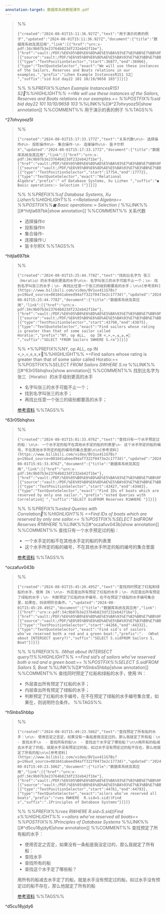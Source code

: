 ```yaml
---
annotation-target: 数据库系统教程课件.pdf
---
```



>%%
>```annotation-json
>{"created":"2024-08-01T15:11:36.927Z","text":"用于演示的表的例子","updated":"2024-08-01T15:11:36.927Z","document":{"title":"数据库系统及其应用","link":[{"href":"urn:x-pdf:34c9b07b3e23764b823df232eb42f1be"},{"href":"vault:/PDF/%E6%95%B0%E6%8D%AE%E5%BA%93%E7%B3%BB%E7%BB%9F%E6%95%99%E7%A8%8B%E8%AF%BE%E4%BB%B6.pdf"}],"documentFingerprint":"34c9b07b3e23764b823df232eb42f1be"},"uri":"vault:/PDF/%E6%95%B0%E6%8D%AE%E5%BA%93%E7%B3%BB%E7%BB%9F%E6%95%99%E7%A8%8B%E8%AF%BE%E4%BB%B6.pdf","target":[{"source":"vault:/PDF/%E6%95%B0%E6%8D%AE%E5%BA%93%E7%B3%BB%E7%BB%9F%E6%95%99%E7%A8%8B%E8%AF%BE%E4%BB%B6.pdf","selector":[{"type":"TextPositionSelector","start":36877,"end":36966},{"type":"TextQuoteSelector","exact":"We will use these instances of the Sailors, Reserves and Boats relations in our examples.","prefix":"izhen Example InstancesR1S1 S2 ","suffix":"sid bid day22 101 10/10/9658 103"}]}]}
>```
>%%
>*%%PREFIX%%izhen Example InstancesR1S1 S2%%HIGHLIGHT%% ==We will use these instances of the Sailors, Reserves and Boats relations in our examples.== %%POSTFIX%%sid bid day22 101 10/10/9658 103*
>%%LINK%%[[#^27ohvyooz5l|show annotation]]
>%%COMMENT%%
>用于演示的表的例子
>%%TAGS%%
>
^27ohvyooz5l


>%%
>```annotation-json
>{"created":"2024-08-01T15:17:33.177Z","text":"关系代数\n\n- 选择操作σ\n- 投影操作π\n- 集合操作-\n- 连接操作∪\n- 笛卡尔积X","updated":"2024-08-01T15:17:33.177Z","document":{"title":"数据库系统及其应用","link":[{"href":"urn:x-pdf:34c9b07b3e23764b823df232eb42f1be"},{"href":"vault:/PDF/%E6%95%B0%E6%8D%AE%E5%BA%93%E7%B3%BB%E7%BB%9F%E6%95%99%E7%A8%8B%E8%AF%BE%E4%BB%B6.pdf"}],"documentFingerprint":"34c9b07b3e23764b823df232eb42f1be"},"uri":"vault:/PDF/%E6%95%B0%E6%8D%AE%E5%BA%93%E7%B3%BB%E7%BB%9F%E6%95%99%E7%A8%8B%E8%AF%BE%E4%BB%B6.pdf","target":[{"source":"vault:/PDF/%E6%95%B0%E6%8D%AE%E5%BA%93%E7%B3%BB%E7%BB%9F%E6%95%99%E7%A8%8B%E8%AF%BE%E4%BB%B6.pdf","selector":[{"type":"TextPositionSelector","start":17754,"end":17772},{"type":"TextQuoteSelector","exact":"Relational Algebra","prefix":" of Database Systems, Xu Lizhen ","suffix":"◼ Basic operations:➢ Selection ("}]}]}
>```
>%%
>*%%PREFIX%%of Database Systems, Xu Lizhen%%HIGHLIGHT%% ==Relational Algebra== %%POSTFIX%%◼ Basic operations:➢ Selection (*
>%%LINK%%[[#^hitjla697bk|show annotation]]
>%%COMMENT%%
>关系代数
>
>- 选择操作σ
>- 投影操作π
>- 集合操作-
>- 连接操作∪
>- 笛卡尔积X
>%%TAGS%%
>
^hitjla697bk


>%%
>```annotation-json
>{"created":"2024-08-01T15:25:44.778Z","text":"找到比名字为 张三（Horatio）的水手级别更高的水手\n\n- 名字叫张三的水手可能不止一个；\n- 找到名字叫张三的水手；\n- 再找比任意一个张三的级别都要高的水手；\n\n[参考资料](https://www.bilibili.com/video/BV1ux411G7Bs?p=19&vd_source=081641abeed94aff322f0473e2c1773d)","updated":"2024-08-01T15:25:44.778Z","document":{"title":"数据库系统及其应用","link":[{"href":"urn:x-pdf:34c9b07b3e23764b823df232eb42f1be"},{"href":"vault:/PDF/%E6%95%B0%E6%8D%AE%E5%BA%93%E7%B3%BB%E7%BB%9F%E6%95%99%E7%A8%8B%E8%AF%BE%E4%BB%B6.pdf"}],"documentFingerprint":"34c9b07b3e23764b823df232eb42f1be"},"uri":"vault:/PDF/%E6%95%B0%E6%8D%AE%E5%BA%93%E7%B3%BB%E7%BB%9F%E6%95%99%E7%A8%8B%E8%AF%BE%E4%BB%B6.pdf","target":[{"source":"vault:/PDF/%E6%95%B0%E6%8D%AE%E5%BA%93%E7%B3%BB%E7%BB%9F%E6%95%99%E7%A8%8B%E8%AF%BE%E4%BB%B6.pdf","selector":[{"type":"TextPositionSelector","start":43798,"end":43875},{"type":"TextQuoteSelector","exact":"Find sailors whose rating is greater than that of some sailor called Horatio:","prefix":"NY, op ALL,  op IN <,>,=,≤,≥,≠ ","suffix":"SELECT *FROM Sailors SWHERE S.ra"}]}]}
>```
>%%
>*%%PREFIX%%NY, op ALL,  op IN <,>,=,≤,≥,≠%%HIGHLIGHT%% ==Find sailors whose rating is greater than that of some sailor called Horatio:== %%POSTFIX%%SELECT *FROM Sailors SWHERE S.ra*
>%%LINK%%[[#^63r05bhqhxx|show annotation]]
>%%COMMENT%%
>找到比名字为 张三（Horatio）的水手级别更高的水手
>
>- 名字叫张三的水手可能不止一个；
>- 找到名字叫张三的水手；
>- 再找比任意一个张三的级别都要高的水手；
>
>[参考资料](https://www.bilibili.com/video/BV1ux411G7Bs?p=19&vd_source=081641abeed94aff322f0473e2c1773d)
>%%TAGS%%
>
^63r05bhqhxx


>%%
>```annotation-json
>{"created":"2024-08-01T15:01:33.076Z","text":"查找只有一个水手预定过的船：\n\n- 一个水手定的船不在其他水手定的船的列表里\n- 这个水手所定的船的编号，不在其他水手所定的船的编号的集合里面\n\n[参考资料](https://www.bilibili.com/video/BV1ux411G7Bs?p=19&vd_source=081641abeed94aff322f0473e2c1773d)","updated":"2024-08-01T15:01:33.076Z","document":{"title":"数据库系统及其应用","link":[{"href":"urn:x-pdf:34c9b07b3e23764b823df232eb42f1be"},{"href":"vault:/PDF/%E6%95%B0%E6%8D%AE%E5%BA%93%E7%B3%BB%E7%BB%9F%E6%95%99%E7%A8%8B%E8%AF%BE%E4%BB%B6.pdf"}],"documentFingerprint":"34c9b07b3e23764b823df232eb42f1be"},"uri":"vault:/PDF/%E6%95%B0%E6%8D%AE%E5%BA%93%E7%B3%BB%E7%BB%9F%E6%95%99%E7%A8%8B%E8%AF%BE%E4%BB%B6.pdf","target":[{"source":"vault:/PDF/%E6%95%B0%E6%8D%AE%E5%BA%93%E7%B3%BB%E7%BB%9F%E6%95%99%E7%A8%8B%E8%AF%BE%E4%BB%B6.pdf","selector":[{"type":"TextPositionSelector","start":43427,"end":43483},{"type":"TextQuoteSelector","exact":"Find IDs of boats which are reserved by only one sailor.","prefix":"ested Queries with Correlation ","suffix":"SELECT bidFROM Reserves R1WHERE "}]}]}
>```
>%%
>*%%PREFIX%%ested Queries with Correlation%%HIGHLIGHT%% ==Find IDs of boats which are reserved by only one sailor.== %%POSTFIX%%SELECT bidFROM Reserves R1WHERE*
>%%LINK%%[[#^oczafuv043b|show annotation]]
>%%COMMENT%%
>查找只有一个水手预定过的船：
>
>- 一个水手定的船不在其他水手定的船的列表里
>- 这个水手所定的船的编号，不在其他水手所定的船的编号的集合里面
>
>[参考资料](https://www.bilibili.com/video/BV1ux411G7Bs?p=19&vd_source=081641abeed94aff322f0473e2c1773d)
>%%TAGS%%
>
^oczafuv043b


>%%
>```annotation-json
>{"created":"2024-08-01T15:45:20.495Z","text":"查找同时预定了红船和绿船的水手，使用 IN：\n\n- 外层查出所有预定了红船的水手；\n- 内层查出所有预定了绿船的水手；\n- 判断预定了红船的水手编号，在不在预定了绿船的水手编号集合里，如果在，则说明符合条件。","updated":"2024-08-01T15:45:20.495Z","document":{"title":"数据库系统及其应用","link":[{"href":"urn:x-pdf:34c9b07b3e23764b823df232eb42f1be"},{"href":"vault:/PDF/%E6%95%B0%E6%8D%AE%E5%BA%93%E7%B3%BB%E7%BB%9F%E6%95%99%E7%A8%8B%E8%AF%BE%E4%BB%B6.pdf"}],"documentFingerprint":"34c9b07b3e23764b823df232eb42f1be"},"uri":"vault:/PDF/%E6%95%B0%E6%8D%AE%E5%BA%93%E7%B3%BB%E7%BB%9F%E6%95%99%E7%A8%8B%E8%AF%BE%E4%BB%B6.pdf","target":[{"source":"vault:/PDF/%E6%95%B0%E6%8D%AE%E5%BA%93%E7%B3%BB%E7%BB%9F%E6%95%99%E7%A8%8B%E8%AF%BE%E4%BB%B6.pdf","selector":[{"type":"TextPositionSelector","start":44266,"end":44332},{"type":"TextQuoteSelector","exact":"Find sid’s of sailors who’ve reserved both a red and a green boat:","prefix":".  (What about INTERSECT query?)","suffix":"SELECT S.sidFROM Sailors S, Boat"}]}]}
>```
>%%
>*%%PREFIX%%.  (What about INTERSECT query?)%%HIGHLIGHT%% ==Find sid’s of sailors who’ve reserved both a red and a green boat:== %%POSTFIX%%SELECT S.sidFROM Sailors S, Boat*
>%%LINK%%[[#^h5lnbs5hbbp|show annotation]]
>%%COMMENT%%
>查找同时预定了红船和绿船的水手，使用 IN：
>
>- 外层查出所有预定了红船的水手；
>- 内层查出所有预定了绿船的水手；
>- 判断预定了红船的水手编号，在不在预定了绿船的水手编号集合里，如果在，则说明符合条件。
>%%TAGS%%
>
^h5lnbs5hbbp


>%%
>```annotation-json
>{"created":"2024-08-01T15:49:23.586Z","text":"查找预定了所有船的水手：\n\n- 使用否定之否定，如果没有一条船是我没定过的，那么我就定了所有船：\n  - 查找水手\n  - 查找所有的船\n  - 查找这个水手定了哪些船？\n\n用所有的船减去水手定了的船，就是水手没有预定过的船，如过水手没有预定过的船不存在，那么他就定了所有的船\n\n[参考资料](https://www.bilibili.com/video/BV1ux411G7Bs?p=19&vd_source=081641abeed94aff322f0473e2c1773d)","updated":"2024-08-01T15:49:23.586Z","document":{"title":"数据库系统及其应用","link":[{"href":"urn:x-pdf:34c9b07b3e23764b823df232eb42f1be"},{"href":"vault:/PDF/%E6%95%B0%E6%8D%AE%E5%BA%93%E7%B3%BB%E7%BB%9F%E6%95%99%E7%A8%8B%E8%AF%BE%E4%BB%B6.pdf"}],"documentFingerprint":"34c9b07b3e23764b823df232eb42f1be"},"uri":"vault:/PDF/%E6%95%B0%E6%8D%AE%E5%BA%93%E7%B3%BB%E7%BB%9F%E6%95%99%E7%A8%8B%E8%AF%BE%E4%BB%B6.pdf","target":[{"source":"vault:/PDF/%E6%95%B0%E6%8D%AE%E5%BA%93%E7%B3%BB%E7%BB%9F%E6%95%99%E7%A8%8B%E8%AF%BE%E4%BB%B6.pdf","selector":[{"type":"TextPositionSelector","start":44761,"end":44793},{"type":"TextQuoteSelector","exact":"ailors who’ve reserved all boats","prefix":"rves RWHERE  R.sid=S.sid))Find s","suffix":".1Principles of Database Systems"}]}]}
>```
>%%
>*%%PREFIX%%rves RWHERE  R.sid=S.sid))Find s%%HIGHLIGHT%% ==ailors who’ve reserved all boats== %%POSTFIX%%.1Principles of Database Systems*
>%%LINK%%[[#^d5cu18yjdy6|show annotation]]
>%%COMMENT%%
>查找预定了所有船的水手：
>
>- 使用否定之否定，如果没有一条船是我没定过的，那么我就定了所有船：
>  - 查找水手
>  - 查找所有的船
>  - 查找这个水手定了哪些船？
>
>用所有的船减去水手定了的船，就是水手没有预定过的船，如过水手没有预定过的船不存在，那么他就定了所有的船
>
>[参考资料](https://www.bilibili.com/video/BV1ux411G7Bs?p=19&vd_source=081641abeed94aff322f0473e2c1773d)
>%%TAGS%%
>
^d5cu18yjdy6
